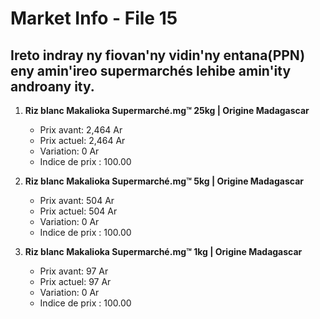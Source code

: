 # Market Info - File 15

## Ireto indray ny fiovan'ny vidin'ny entana(PPN) eny amin'ireo supermarchés lehibe amin'ity androany ity.

1. **Riz blanc Makalioka Supermarché.mg™ 25kg | Origine Madagascar**
   - Prix avant: 2,464 Ar
   - Prix actuel: 2,464 Ar
   - Variation: 0 Ar
   - Indice de prix : 100.00

2. **Riz blanc Makalioka Supermarché.mg™ 5kg | Origine Madagascar**
   - Prix avant: 504 Ar
   - Prix actuel: 504 Ar
   - Variation: 0 Ar
   - Indice de prix : 100.00

3. **Riz blanc Makalioka Supermarché.mg™ 1kg | Origine Madagascar**
   - Prix avant: 97 Ar
   - Prix actuel: 97 Ar
   - Variation: 0 Ar
   - Indice de prix : 100.00

